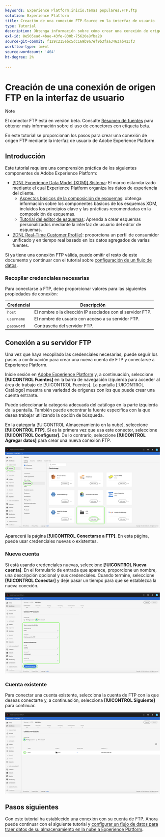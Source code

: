 ```yaml
---
keywords: Experience Platform;inicio;temas populares;FTP;ftp
solution: Experience Platform
title: Creación de una conexión FTP-Source en la interfaz de usuario
type: Tutorial
description: Obtenga información sobre cómo crear una conexión de origen FTP mediante la interfaz de usuario de Adobe Experience Platform.
exl-id: 8e505ead-4bae-43fe-830b-75620e8fba28
source-git-commit: f129c215ebc5dc169b9a7ef9b3faa3463ab413f3
workflow-type: tm+mt
source-wordcount: '464'
ht-degree: 2%

---
```


# Creación de una conexión de origen FTP en la interfaz de usuario

>[!NOTE]
>
>El conector FTP está en versión beta. Consulte [Resumen de fuentes](../../../../home.md#terms-and-conditions) para obtener más información sobre el uso de conectores con etiqueta beta.

En este tutorial se proporcionan los pasos para crear una conexión de origen FTP mediante la interfaz de usuario de Adobe Experience Platform.

## Introducción

Este tutorial requiere una comprensión práctica de los siguientes componentes de Adobe Experience Platform:

* [[!DNL Experience Data Model (XDM)] Sistema](../../../../../xdm/home.md): El marco estandarizado mediante el cual Experience Platform organiza los datos de experiencia del cliente.
   * [Aspectos básicos de la composición de esquemas](../../../../../xdm/schema/composition.md): obtenga información sobre los componentes básicos de los esquemas XDM, incluidos los principios clave y las prácticas recomendadas en la composición de esquemas.
   * [Tutorial del editor de esquemas](../../../../../xdm/tutorials/create-schema-ui.md): Aprenda a crear esquemas personalizados mediante la interfaz de usuario del editor de esquemas.
* [[!DNL Real-Time Customer Profile]](../../../../../profile/home.md): proporciona un perfil de consumidor unificado y en tiempo real basado en los datos agregados de varias fuentes.

Si ya tiene una conexión FTP válida, puede omitir el resto de este documento y continuar con el tutorial sobre [configuración de un flujo de datos](../../dataflow/batch/cloud-storage.md).

### Recopilar credenciales necesarias

Para conectarse a FTP, debe proporcionar valores para las siguientes propiedades de conexión:

| Credencial | Descripción |
| ---------- | ----------- |
| `host` | El nombre o la dirección IP asociados con el servidor FTP. |
| `username` | El nombre de usuario con acceso a su servidor FTP. |
| `password` | Contraseña del servidor FTP. |

## Conexión a su servidor FTP

Una vez que haya recopilado las credenciales necesarias, puede seguir los pasos a continuación para crear una nueva cuenta de FTP y conectarse a Experience Platform.

Inicie sesión en [Adobe Experience Platform](https://platform.adobe.com) y, a continuación, seleccione **[!UICONTROL Fuentes]** en la barra de navegación izquierda para acceder al área de trabajo de [!UICONTROL Fuentes]. La pantalla [!UICONTROL Catálogo] muestra una variedad de orígenes con los que puede crear una cuenta entrante.

Puede seleccionar la categoría adecuada del catálogo en la parte izquierda de la pantalla. También puede encontrar la fuente específica con la que desea trabajar utilizando la opción de búsqueda.

En la categoría [!UICONTROL Almacenamiento en la nube], seleccione **[!UICONTROL FTP]**. Si es la primera vez que usa este conector, seleccione **[!UICONTROL Configurar]**. De lo contrario, seleccione **[!UICONTROL Agregar datos]** para crear una nueva conexión FTP.

![catálogo](../../../../images/tutorials/create/ftp/catalog.png)

Aparecerá la página **[!UICONTROL Conectarse a FTP]**. En esta página, puede usar credenciales nuevas o existentes.

### Nueva cuenta

Si está usando credenciales nuevas, seleccione **[!UICONTROL Nueva cuenta]**. En el formulario de entrada que aparece, proporcione un nombre, una descripción opcional y sus credenciales. Cuando termine, seleccione **[!UICONTROL Conectar]** y deje pasar un tiempo para que se establezca la nueva conexión.

![nuevo](../../../../images/tutorials/create/ftp/new.png)

### Cuenta existente

Para conectar una cuenta existente, selecciona la cuenta de FTP con la que deseas conectarte y, a continuación, selecciona **[!UICONTROL Siguiente]** para continuar.

![existente](../../../../images/tutorials/create/ftp/existing.png)

## Pasos siguientes

Con este tutorial ha establecido una conexión con su cuenta de FTP. Ahora puede continuar con el siguiente tutorial y [configurar un flujo de datos para traer datos de su almacenamiento en la nube a Experience Platform](../../dataflow/batch/cloud-storage.md).
